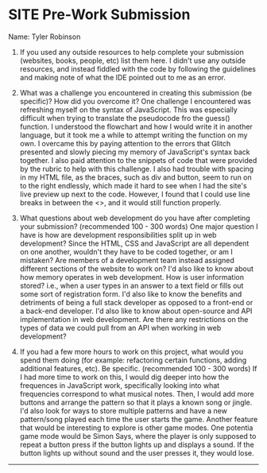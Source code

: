 SITE Pre-Work Submission
=================

Name: Tyler Robinson

1. If you used any outside resources to help complete your submission (websites, books, people, etc) list them here.
    I didn't use any outside resources, and instead fiddled with the code by following the guidelines and making note of what the IDE pointed out to me as an error.

2. What was a challenge you encountered in creating this submission (be specific)? How did you overcome it?
    One challenge I encountered was refreshing myself on the syntax of JavaScript. This was especially difficult when trying to translate the pseudocode fro the guess() function. I understood the flowchart and how I would write it in another language, but it took me a while to attempt writing the function on my own. I overcame this by paying attention to the errors that Glitch presented and slowly piecing my memory of JavaScript's syntax back together. I also paid attention to the snippets of code that were provided by the rubric to help with this challenge. I also had trouble with spacing in my HTML file, as the braces, such as div and button, seem to run on to the right endlessly, which made it hard to see when I had the site's live preview up next to the code. However, I found that I could use line breaks in between the <>, and it would still function properly.
  

3. What questions about web development do you have after completing your submission? (recommended 100 - 300 words) One major question I have is how are development responsibilities split up in web development? Since the HTML, CSS and JavaScript are all dependent on one another, wouldn't they have to be coded together, or am I mistaken? Are members of a development team instead assigned different sections of the website to work on? I'd also like to know about how memory operates in web development. How is user information stored? i.e., when a user types in an answer to a text field or fills out some sort of registration form. I'd also like to know the benefits and detriments of being a full stack developer as opposed to a front-end or a back-end developer. I'd also like to know about open-source and API implementation in web development. Are there any restrictions on the types of data we could pull from an API when working in web development? 

4. If you had a few more hours to work on this project, what would you spend them doing (for example: refactoring certain functions, adding additional features, etc). Be specific. (recommended 100 - 300 words) If I had more time to work on this, I would dig deeper into how the frequences in JavaScript work, specifically looking into what frequencies correspond to what musical notes. Then, I would add more buttons and arrange the pattern so that it plays a known song or jingle. I'd also look for ways to store multiple patterns and have a new pattern/song played each time the user starts the game. Another feature that would be interesting to explore is other game modes. One potentia game mode would be Simon Says, where the player is only supposed to repeat a button press if the button lights up and displays a sound. If the button lights up without sound and the user presses it, they would lose.
-------------------


